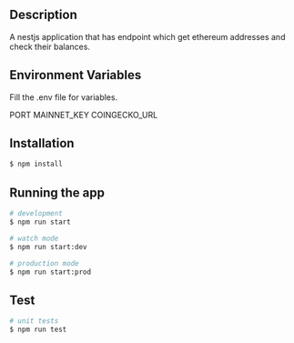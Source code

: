 ## Description

A nestjs application that has endpoint which get ethereum addresses and check their balances.

## Environment Variables
Fill the .env file for variables.

PORT
MAINNET_KEY
COINGECKO_URL


## Installation

```bash
$ npm install
```

## Running the app

```bash
# development
$ npm run start

# watch mode
$ npm run start:dev

# production mode
$ npm run start:prod
```

## Test

```bash
# unit tests
$ npm run test

